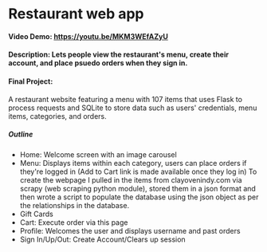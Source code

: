 # Restaurant web app
#### Video Demo:  https://youtu.be/MKM3WEfAZyU
#### Description: Lets people view the restaurant's menu, create their account, and place psuedo orders when they sign in.


#### Final Project:

A restaurant website featuring a menu with 107 items that uses Flask to process requests and SQLite to store data such as users' credentials, menu items, categories, and orders. 

##### Outline
- Home: Welcome screen with an image carousel
- Menu: Displays items within each category, users can place orders if they're logged in (Add to Cart link is made available once they log in)
To create the webpage I pulled in the items from clayovenindy.com via scrapy (web scraping python module), stored them in a json format and then wrote a script to populate the database using the json object as per the relationships in the database.
- Gift Cards
- Cart: Execute order via this page
- Profile: Welcomes the user and displays username and past orders 
- Sign In/Up/Out: Create Account/Clears up session 

